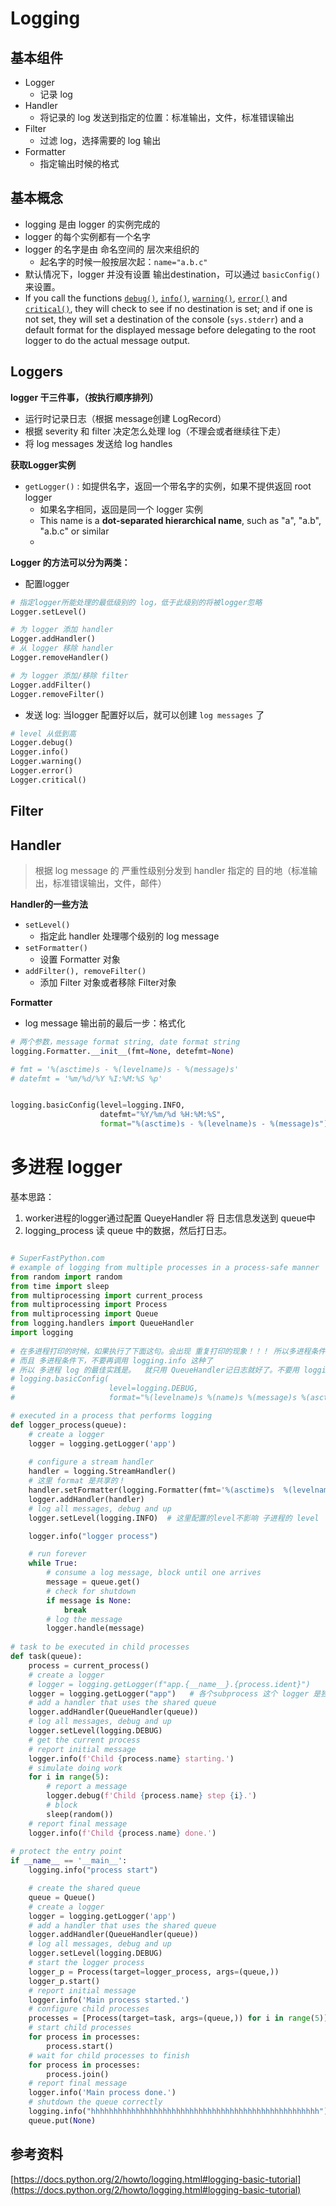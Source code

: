 # Logging

## 基本组件

* Logger
  * 记录 log
* Handler
  * 将记录的 log 发送到指定的位置：标准输出，文件，标准错误输出
* Filter
  * 过滤 log，选择需要的 log 输出
* Formatter
  * 指定输出时候的格式

## 基本概念

* logging 是由 logger 的实例完成的
* logger 的每个实例都有一个名字
* logger 的名字是由 命名空间的 层次来组织的
  * 起名字的时候一般按层次起：`name="a.b.c"`
* 默认情况下，logger 并没有设置 输出destination，可以通过 `basicConfig()` 来设置。
* If you call the functions [`debug()`](https://docs.python.org/2/library/logging.html#logging.debug), [`info()`](https://docs.python.org/2/library/logging.html#logging.info), [`warning()`](https://docs.python.org/2/library/logging.html#logging.warning), [`error()`](https://docs.python.org/2/library/logging.html#logging.error) and [`critical()`](https://docs.python.org/2/library/logging.html#logging.critical), they will check to see if no destination is set; and if one is not set, they will set a destination of the console (`sys.stderr`) and a default format for the displayed message before delegating to the root logger to do the actual message output.



## Loggers

**logger 干三件事，（按执行顺序排列）**

* 运行时记录日志（根据 message创建 LogRecord）
* 根据 severity 和 filter 决定怎么处理 log（不理会或者继续往下走）
* 将 log messages 发送给 log handles



**获取Logger实例**

* `getLogger()` : 如提供名字，返回一个带名字的实例，如果不提供返回 root logger
  * 如果名字相同，返回是同一个 logger 实例
  * This name is a **dot-separated hierarchical name**, such as "a", "a.b", "a.b.c" or similar
  * ​



**Logger 的方法可以分为两类：**

* 配置logger

```python
# 指定logger所能处理的最低级别的 log，低于此级别的将被logger忽略
Logger.setLevel()

# 为 logger 添加 handler
Logger.addHandler()
# 从 logger 移除 handler
Logger.removeHandler()

# 为 logger 添加/移除 filter
Logger.addFilter()
Logger.removeFilter()
```

* 发送 log: 当logger 配置好以后，就可以创建 `log messages` 了

```python
# level 从低到高
Logger.debug()
Logger.info()
Logger.warning()
Logger.error()
Logger.critical()
```



## Filter



## Handler

> 根据 log message 的 严重性级别分发到 handler 指定的 目的地（标准输出，标准错误输出，文件，邮件）



**Handler的一些方法**

* `setLevel()`
  * 指定此 handler 处理哪个级别的 log message
* `setFormatter()`
  * 设置 Formatter 对象
* `addFilter(), removeFilter()`
  * 添加 Filter 对象或者移除 Filter对象



**Formatter**

* log message 输出前的最后一步：格式化

```python
# 两个参数，message format string, date format string
logging.Formatter.__init__(fmt=None, detefmt=None)

# fmt = '%(asctime)s - %(levelname)s - %(message)s'
# datefmt = '%m/%d/%Y %I:%M:%S %p'


logging.basicConfig(level=logging.INFO,
                    datefmt="%Y/%m/%d %H:%M:%S",
                    format="%(asctime)s - %(levelname)s - %(message)s")
```


# 多进程 logger

基本思路：
1. worker进程的logger通过配置 QueyeHandler 将 日志信息发送到 queue中
2. logging_process 读 queue 中的数据，然后打日志。


```python

# SuperFastPython.com
# example of logging from multiple processes in a process-safe manner
from random import random
from time import sleep
from multiprocessing import current_process
from multiprocessing import Process
from multiprocessing import Queue
from logging.handlers import QueueHandler
import logging
 
# 在多进程打印的时候，如果执行了下面这句。会出现 重复打印的现象！！！ 所以多进程条件下，只有 queue 进行打印就可以了
# 而且 多进程条件下，不要再调用 logging.info 这种了
# 所以 多进程 log 的最佳实践是。  就只用 QueueHandler记日志就好了。不要用 logging.info 了
# logging.basicConfig(
#                     level=logging.DEBUG,
#                     format="%(levelname)s %(name)s %(message)s %(asctime)s")

# executed in a process that performs logging
def logger_process(queue):
    # create a logger
    logger = logging.getLogger('app')
    
    # configure a stream handler
    handler = logging.StreamHandler()
    # 这里 format 是共享的！
    handler.setFormatter(logging.Formatter(fmt='%(asctime)s  %(levelname)s %(name)s %(message)s'))
    logger.addHandler(handler)
    # log all messages, debug and up
    logger.setLevel(logging.INFO)  # 这里配置的level不影响 子进程的 level

    logger.info("logger process")

    # run forever
    while True:
        # consume a log message, block until one arrives
        message = queue.get()
        # check for shutdown
        if message is None:
            break
        # log the message
        logger.handle(message)
 
# task to be executed in child processes
def task(queue):
    process = current_process()
    # create a logger
    # logger = logging.getLogger(f"app.{__name__}.{process.ident}")
    logger = logging.getLogger("app")   # 各个subprocess 这个 logger 是独立的！！
    # add a handler that uses the shared queue
    logger.addHandler(QueueHandler(queue))
    # log all messages, debug and up
    logger.setLevel(logging.DEBUG)
    # get the current process
    # report initial message
    logger.info(f'Child {process.name} starting.')
    # simulate doing work
    for i in range(5):
        # report a message
        logger.debug(f'Child {process.name} step {i}.')
        # block
        sleep(random())
    # report final message
    logger.info(f'Child {process.name} done.')
 
# protect the entry point
if __name__ == '__main__':
    logging.info("process start")

    # create the shared queue
    queue = Queue()
    # create a logger
    logger = logging.getLogger('app')
    # add a handler that uses the shared queue
    logger.addHandler(QueueHandler(queue))
    # log all messages, debug and up
    logger.setLevel(logging.DEBUG)
    # start the logger process
    logger_p = Process(target=logger_process, args=(queue,))
    logger_p.start()
    # report initial message
    logger.info('Main process started.')
    # configure child processes
    processes = [Process(target=task, args=(queue,)) for i in range(5)]
    # start child processes
    for process in processes:
        process.start()
    # wait for child processes to finish
    for process in processes:
        process.join()
    # report final message
    logger.info('Main process done.')
    # shutdown the queue correctly
    logging.info("hhhhhhhhhhhhhhhhhhhhhhhhhhhhhhhhhhhhhhhhhhhhhhhhhhh")  # 没有配置 basicConfig是打印不出来的，如果配置了，在多进程条件下，会有重复打印！
    queue.put(None)
```


## 参考资料

[https://docs.python.org/2/howto/logging.html#logging-basic-tutorial](https://docs.python.org/2/howto/logging.html#logging-basic-tutorial)
